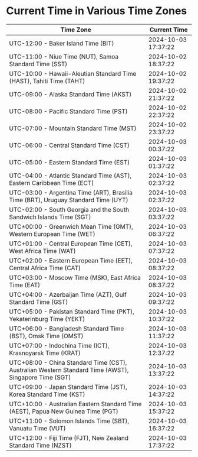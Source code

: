# Current Time in Various Time Zones

| Time Zone | Current Time |
|-----------|--------------|
| UTC-12:00 - Baker Island Time (BIT) | 2024-10-03 17:37:22 |
| UTC-11:00 - Niue Time (NUT), Samoa Standard Time (SST) | 2024-10-02 18:37:22 |
| UTC-10:00 - Hawaii-Aleutian Standard Time (HAST), Tahiti Time (TAHT) | 2024-10-02 19:37:22 |
| UTC-09:00 - Alaska Standard Time (AKST) | 2024-10-02 21:37:22 |
| UTC-08:00 - Pacific Standard Time (PST) | 2024-10-02 22:37:22 |
| UTC-07:00 - Mountain Standard Time (MST) | 2024-10-02 23:37:22 |
| UTC-06:00 - Central Standard Time (CST) | 2024-10-03 00:37:22 |
| UTC-05:00 - Eastern Standard Time (EST) | 2024-10-03 01:37:22 |
| UTC-04:00 - Atlantic Standard Time (AST), Eastern Caribbean Time (ECT) | 2024-10-03 02:37:22 |
| UTC-03:00 - Argentina Time (ART), Brasília Time (BRT), Uruguay Standard Time (UYT) | 2024-10-03 02:37:22 |
| UTC-02:00 - South Georgia and the South Sandwich Islands Time (SGT) | 2024-10-03 03:37:22 |
| UTC±00:00 - Greenwich Mean Time (GMT), Western European Time (WET) | 2024-10-03 06:37:22 |
| UTC+01:00 - Central European Time (CET), West Africa Time (WAT) | 2024-10-03 07:37:22 |
| UTC+02:00 - Eastern European Time (EET), Central Africa Time (CAT) | 2024-10-03 08:37:22 |
| UTC+03:00 - Moscow Time (MSK), East Africa Time (EAT) | 2024-10-03 08:37:22 |
| UTC+04:00 - Azerbaijan Time (AZT), Gulf Standard Time (GST) | 2024-10-03 09:37:22 |
| UTC+05:00 - Pakistan Standard Time (PKT), Yekaterinburg Time (YEKT) | 2024-10-03 10:37:22 |
| UTC+06:00 - Bangladesh Standard Time (BST), Omsk Time (OMST) | 2024-10-03 11:37:22 |
| UTC+07:00 - Indochina Time (ICT), Krasnoyarsk Time (KRAT) | 2024-10-03 12:37:22 |
| UTC+08:00 - China Standard Time (CST), Australian Western Standard Time (AWST), Singapore Time (SGT) | 2024-10-03 13:37:22 |
| UTC+09:00 - Japan Standard Time (JST), Korea Standard Time (KST) | 2024-10-03 14:37:22 |
| UTC+10:00 - Australian Eastern Standard Time (AEST), Papua New Guinea Time (PGT) | 2024-10-03 15:37:22 |
| UTC+11:00 - Solomon Islands Time (SBT), Vanuatu Time (VUT) | 2024-10-03 16:37:22 |
| UTC+12:00 - Fiji Time (FJT), New Zealand Standard Time (NZST) | 2024-10-03 17:37:22 |
